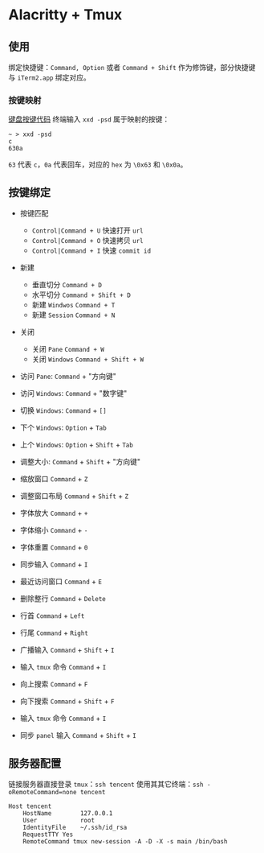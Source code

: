 # Alacritty + Tmux

## 使用

绑定快捷键：`Command, Option` 或者 `Command + Shift` 作为修饰键，部分快捷键与 `iTerm2.app` 绑定对应。

### 按键映射
[键盘按键代码](https://www.lizhanglong.com/Tools/KeyCode)
终端输入 `xxd -psd` 属于映射的按键：
```shell
~ > xxd -psd
c
630a
```
`63` 代表 `c`，`0a` 代表回车，对应的 `hex` 为 `\0x63` 和 `\0x0a`。

## 按键绑定
* 按键匹配
    * `Control|Command + U` 快速打开 `url`
    * `Control|Command + O` 快速拷贝 `url`
    * `Control|Command + I` 快速 `commit id`

* 新建
    * 垂直切分 `Command + D`
    * 水平切分 `Command + Shift + D`
    * 新建 `Windwos` `Command + T`
    * 新建 `Session` `Command + N`

* 关闭
    * 关闭 `Pane` `Command + W`
    * 关闭 `Windows` `Command + Shift + W`

* 访问 `Pane`: `Command` + "方向键"
* 访问 `Windows`: `Command` + "数字键"
* 切换 `Windows`: `Command` + `[]`
* 下个 `Windows`: `Option` + `Tab`
* 上个 `Windows`: `Option` + `Shift` + `Tab`
* 调整大小: `Command` + `Shift` + "方向键"
* 缩放窗口 `Command` + `Z`
* 调整窗口布局 `Command` + `Shift` + `Z`
* 字体放大 `Command` + `+`
* 字体缩小 `Command` + `-`
* 字体重置 `Command` + `0`
* 同步输入 `Command` + `I`
* 最近访问窗口 `Command` + `E`
* 删除整行 `Command` + `Delete`
* 行首 `Command` + `Left`
* 行尾 `Command` + `Right`
* 广播输入 `Command` + `Shift` + `I`
* 输入 `tmux` 命令 `Command` + `I`
* 向上搜索 `Command` + `F`
* 向下搜索 `Command` + `Shift` + `F`
* 输入 `tmux` 命令 `Command` + `I`
* 同步 `panel` 输入 `Command` + `Shift` + `I`

## 服务器配置

链接服务器直接登录 `tmux`：`ssh tencent`
使用其其它终端：`ssh -oRemoteCommand=none tencent`

```
Host tencent
    HostName        127.0.0.1
    User            root
    IdentityFile    ~/.ssh/id_rsa
    RequestTTY Yes
    RemoteCommand tmux new-session -A -D -X -s main /bin/bash
```

